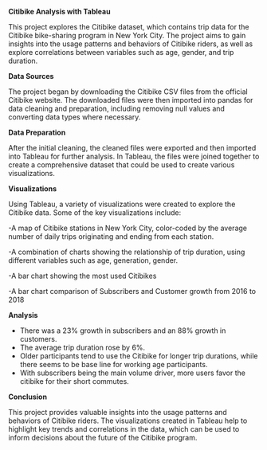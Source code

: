 **Citibike Analysis with Tableau**

This project explores the Citibike dataset, which contains trip data for the Citibike bike-sharing program in New York City. The project aims to gain insights into the usage patterns and behaviors of Citibike riders, as well as explore correlations between variables such as age, gender, and trip duration.

**Data Sources**

The project began by downloading the Citibike CSV files from the official Citibike website. The downloaded files were then imported into pandas for data cleaning and preparation, including removing null values and converting data types where necessary.

**Data Preparation**

After the initial cleaning, the cleaned files were exported and then imported into Tableau for further analysis. In Tableau, the files were joined together to create a comprehensive dataset that could be used to create various visualizations.

**Visualizations**

Using Tableau, a variety of visualizations were created to explore the Citibike data. Some of the key visualizations include:

  -A map of Citibike stations in New York City, color-coded by the average number of daily trips originating and ending from each station.

  -A combination of charts showing the relationship of trip duration, using different variables such as age, generation, gender.

  -A bar chart showing the most used Citibikes

  -A bar chart comparison of Subscribers and Customer growth from 2016 to 2018

**Analysis**

 - There was a 23% growth in subscribers and an 88% growth in customers.
 - The average trip duration rose by 6%.
 - Older participants tend to use the Citibike for longer trip durations, while there seems to be base line for working age participants.
 - With subscribers being the main volume driver, more users favor the citibike for their short commutes. 

**Conclusion**

This project provides valuable insights into the usage patterns and behaviors of Citibike riders. The visualizations created in Tableau help to highlight key trends and correlations in the data, which can be used to inform decisions about the future of the Citibike program.






